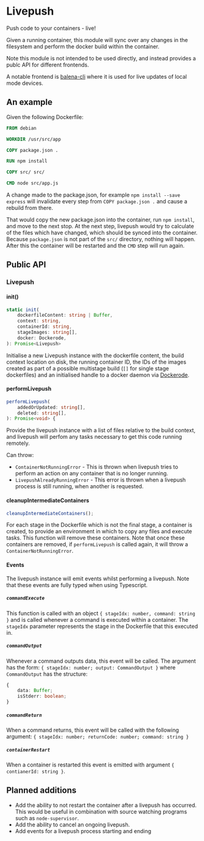 # Livepush

Push code to your containers - live!

Given a running container, this module will sync over any
changes in the filesystem and perform the docker build
within the container.

Note this module is not intended to be used directly, and
instead provides a publc API for different frontends.

A notable frontend is
[balena-cli](https://github.com/balena-io/balena-cli) where
it is used for live updates of local mode devices.

## An example

Given the following Dockerfile:

```Dockerfile
FROM debian

WORKDIR /usr/src/app

COPY package.json .

RUN npm install

COPY src/ src/

CMD node src/app.js
```

A change made to the package.json, for example `npm install --save express` will invalidate every step from `COPY package.json .` and cause a rebuild from there.

That would copy the new package.json into the container, run
`npm install`, and move to the next stop. At the next step,
livepush would try to calculate of the files which have
changed, which should be synced into the container. Because
`package.json` is not part of the `src/` directory, nothing
will happen. After this the container will be restarted and
the `CMD` step will run again.

## Public API

### Livepush

#### init()

```typescript
static init(
	dockerfileContent: string | Buffer,
	context: string,
	containerId: string,
	stageImages: string[],
	docker: Dockerode,
): Promise<Livepush>
```

Initialise a new Livepush instance with the dockerfile
content, the build context location on disk, the running
container ID, the IDs of the images created as part of a
possible multistage build (`[]` for single stage
dockerfiles) and an initialised handle to a docker daemon
via [Dockerode](https://github.com/apocas/dockerode).

#### performLivepush

```typescript
performLivepush(
	addedOrUpdated: string[],
	deleted: string[],
): Promise<void> {
```

Provide the livepush instance with a list of files relative
to the build context, and livepush will perfom any tasks
necessary to get this code running remotely.

Can throw:

- `ContainerNotRunningError` - This is thrown when livepush
  tries to perform an action on any container that is no
  longer running.
- `LivepushAlreadyRunningError` - This error is thrown
  when a livepush process is still running, when another is requested.

#### cleanupIntermediateContainers

```typescript
cleanupIntermediateContainers();
```

For each stage in the Dockerfile which is not the final
stage, a container is created, to provide an environment in
which to copy any files and execute tasks. This function
will remove these containers. Note that once these
containers are removed, if `performLivepush` is called
again, it will throw a `ContainerNotRunningError`.

#### Events

The livepush instance will emit events whilst performing a
livepush. Note that these events are fully typed when using Typescript.

##### `commandExecute`

This function is called with an object `{ stageIdx: number, command: string }` and is called whenever a command is executed within a container. The
`stageIdx` parameter represents the stage in the Dockerfile that this
executed in.

##### `commandOutput`

Whenever a command outputs data, this event will be called. The argument has the form:
`{ stageIdx: number; output: CommandOutput }`
where `CommandOutput` has the structure:

```typescript
{
	data: Buffer;
	isStderr: boolean;
}
```

##### `commandReturn`

When a command returns, this event will be called with the
following argument: `{ stageIdx: number; returnCode: number; command: string }`

##### `containerRestart`

When a container is restarted this event is emitted with
argument `{ contianerId: string }`.

## Planned additions

- Add the ability to not restart the container after a
  livepush has occurred. This would be useful in combination
  with source watching programs such as `node-supervisor`.
- Add the ability to cancel an ongoing livepush.
- Add events for a livepush process starting and ending
